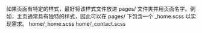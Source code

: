 如果页面有特定的样式，最好将该样式文件放进 pages/ 文件夹并用页面名字。例如，主页通常具有独特的样式，因此可以在 pages/ 下包含一个 _home.scss 以实现需求。
home/_home.scss
home/_contact.scss